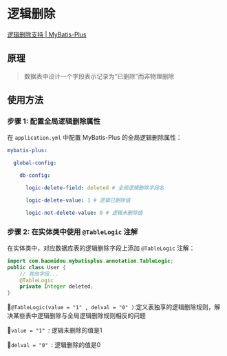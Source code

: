  # 逻辑删除

[逻辑删除支持 | MyBatis-Plus](https://baomidou.com/guides/logic-delete/)

## 原理

> 数据表中设计一个字段表示记录为“已删除”而非物理删除

## 使用方法

### 步骤 1: 配置全局逻辑删除属性

在 `application.yml` 中配置 MyBatis-Plus 的全局逻辑删除属性：

```yaml
mybatis-plus:

  global-config:

    db-config:

      logic-delete-field: deleted # 全局逻辑删除字段名

      logic-delete-value: 1 # 逻辑已删除值

      logic-not-delete-value: 0 # 逻辑未删除值
```

### 步骤 2: 在实体类中使用 `@TableLogic` 注解

在实体类中，对应数据库表的逻辑删除字段上添加 `@TableLogic` 注解：

```java
import com.baomidou.mybatisplus.annotation.TableLogic;
public class User {    
    // 其他字段...
    @TableLogic    
    private Integer deleted;
}
```

:deciduous_tree:`@TableLogic(value = "1" , delval = "0" )`:定义表独享的逻辑删除规则，解决某些表中逻辑删除与全局逻辑删除规则相反的问题

:corn:`value = "1" `: 逻辑未删除的值是1

:corn:`delval = "0" `: 逻辑删除的值是0

